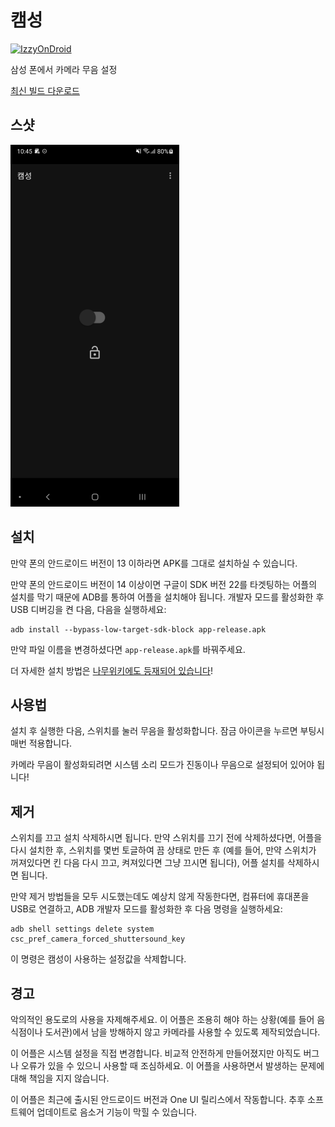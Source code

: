 # 캠성

[![IzzyOnDroid](https://img.shields.io/endpoint?url=https://apt.izzysoft.de/fdroid/api/v1/shield/android.com.ericswpark.camsung)](https://apt.izzysoft.de/fdroid/index/apk/android.com.ericswpark.camsung)

삼성 폰에서 카메라 무음 설정

[최신 빌드 다운로드][release-latest-apk]

[release-latest-apk]: https://github.com/ericswpark/camsung/releases/latest/download/app-release.apk

## 스샷

![main_window](img/main_window.png?raw=true)

## 설치

만약 폰의 안드로이드 버전이 13 이하라면 APK를 그대로 설치하실 수 있습니다.

만약 폰의 안드로이드 버전이 14 이상이면 구글이 SDK 버전 22를 타겟팅하는 어플의 설치를 막기 때문에 ADB를 통하여 어플을 설치해야 됩니다. 개발자 모드를 활성화한 후 USB 디버깅을 켠 다음, 다음을 실행하세요:

```
adb install --bypass-low-target-sdk-block app-release.apk
```

만약 파일 이름을 변경하셨다면 `app-release.apk`를 바꿔주세요.

더 자세한 설치 방법은 [나무위키에도 등재되어 있습니다](https://namu.wiki/w/%EC%BA%A0%EC%84%B1?from=camsung#s-4)!

## 사용법

설치 후 실행한 다음, 스위치를 눌러 무음을 활성화합니다. 잠금 아이콘을 누르면 부팅시 매번 적용합니다.

카메라 무음이 활성화되려면 시스템 소리 모드가 진동이나 무음으로 설정되어 있어야 됩니다!

## 제거

스위치를 끄고 설치 삭제하시면 됩니다. 만약 스위치를 끄기 전에 삭제하셨다면, 어플을 다시 설치한 후, 스위치를 몇번 토글하여 끔 상태로
만든 후 (예를 들어, 만약 스위치가 꺼져있다면 킨 다음 다시 끄고, 켜져있다면 그냥 끄시면 됩니다), 어플 설치를 삭제하시면 됩니다.

만약 제거 방법들을 모두 시도했는데도 예상치 않게 작동한다면, 컴퓨터에 휴대폰을 USB로 연결하고, ADB 개발자 모드를 활성화한 후 다음 명령을 실행하세요:

```
adb shell settings delete system csc_pref_camera_forced_shuttersound_key
```

이 명령은 캠성이 사용하는 설정값을 삭제합니다.

## 경고

악의적인 용도로의 사용을 자제해주세요. 이 어플은 조용히 해야 하는 상황(예를 들어 음식점이나 도서관)에서
남을 방해하지 않고 카메라를 사용할 수 있도록 제작되었습니다.

이 어플은 시스템 설정을 직접 변경합니다. 비교적 안전하게 만들어졌지만 아직도 버그나 오류가 있을 수 있으니 사용할 때 조심하세요. 이
어플을 사용하면서 발생하는 문제에 대해 책임을 지지 않습니다.

이 어플은 최근에 출시된 안드로이드 버전과 One UI 릴리스에서 작동합니다. 추후 소프트웨어 업데이트로 음소거 기능이 막힐 수 있습니다.
